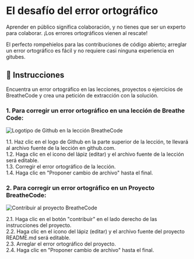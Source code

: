 # El desafío del error ortográfico

Aprender en público significa colaboración, y no tienes que ser un experto para colaborar. ¡Los errores ortográficos vienen al rescate!

El perfecto rompehielos para las contribuciones de código abierto; arreglar un error ortográfico es fácil y no requiere casi ninguna experiencia en gitubes.

## 📝 Instrucciones

Encuentra un error ortográfico en las lecciones, proyectos o ejercicios de BreatheCode y crea una petición de extracción con la solución.

### 1. Para corregir un error ortográfico en una lección de Breathe Code:  

![Logotipo de Github en la lección BreatheCode](https://github.com/breatheco-de/the-misspell-chalenge/blob/master/github-logo.png?raw=true)

1.1. Haz clic en el logo de Github en la parte superior de la lección, te llevará al archivo fuente de la lección en github.com.  
1.2. Haga clic en el icono del lápiz (editar) y el archivo fuente de la lección será editable.  
1.3. Corregir el error ortográfico de la lección.  
1.4. Haga clic en "Proponer cambio de archivo" hasta el final.  


### 2. Para corregir un error ortográfico en un Proyecto BreatheCode:

![Contribuir al proyecto BreatheCode](https://github.com/breatheco-de/the-misspell-chalenge/blob/master/47f0f5df-32df-4367-ad5f-0b838fe6dcb9.png?raw=true)

2.1. Haga clic en el botón "contribuir" en el lado derecho de las instrucciones del proyecto.  
2.2. Haga clic en el icono del lápiz (editar) y el archivo fuente del proyecto README.md será editable.  
2.3. Arreglar el error ortográfico del proyecto.  
2.4. Haga clic en "Proponer cambio de archivo" hasta el final. 
